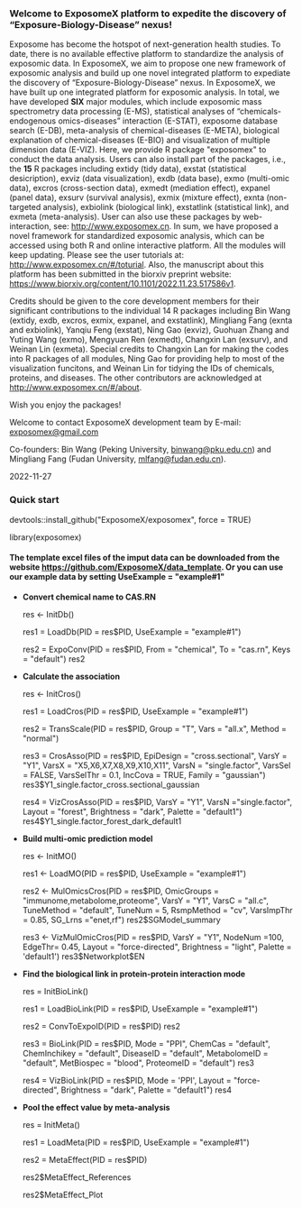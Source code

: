 ### Welcome to ExposomeX platform to expedite the discovery of “Exposure-Biology-Disease” nexus!
Exposome has become the hotspot of next-generation health studies. To date, there is no available effective platform to standardize the analysis of exposomic data. In ExposomeX, we aim to propose one new framework of exposomic analysis and build up one novel integrated platform to expediate the discovery of “Exposure-Biology-Disease” nexus. In ExposomeX, we have built up one integrated platform for exposomic analysis. In total, we have developed **SIX** major modules, which include exposomic mass spectrometry data processing (E-MS), statistical analyses of “chemicals-endogenous omics-diseases” interaction (E-STAT), exposome database search (E-DB), meta-analysis of chemical-diseases (E-META), biological explanation of chemical-diseases (E-BIO) and visualization of multiple dimension data (E-VIZ). Here, we provide R package "exposomex" to conduct the data analysis. Users can also install part of the packages, i.e., the **15** R packages including extidy (tidy data), exstat (statistical desicription), exviz (data visualization), exdb (data base), exmo (multi-omic data), excros (cross-section data), exmedt (mediation effect), expanel (panel data), exsurv (survival analysis), exmix (mixture effect), exnta (non-targeted analysis), exbiolink (biological link), exstatlink (statistical link), and exmeta (meta-analysis). User can also use these packages by web-interaction, see: http://www.exposomex.cn. In sum, we have proposed a novel framework for standardized exposomic analysis, which can be accessed using both R and online interactive platform. All the modules will keep updating. Please see the user tutorials at: http://www.exposomex.cn/#/toturial. Also, the manuscript about this platform has been submitted in the biorxiv preprint website: https://www.biorxiv.org/content/10.1101/2022.11.23.517586v1. 

Credits should be given to the core development members for their significant contributions to the individual 14 R packages including Bin Wang (extidy, exdb, excros, exmix, expanel, and exstatlink), Mingliang Fang (exnta and exbiolink), Yanqiu Feng (exstat), Ning Gao (exviz), Guohuan Zhang and Yuting Wang (exmo), Mengyuan Ren (exmedt), Changxin Lan (exsurv), and Weinan Lin (exmeta). Special credits to Changxin Lan for making the codes into R packages of all modules, Ning Gao for providing help to most of the visualization funcitons, and Weinan Lin for tidying the IDs of chemicals, proteins, and diseases. The other contributors are acknowledged at http://www.exposomex.cn/#/about.
  
Wish you enjoy the packages!
  
Welcome to contact ExposomeX development team by E-mail: exposomex@gmail.com

Co-founders: Bin Wang (Peking University, binwang@pku.edu.cn) and Mingliang Fang (Fudan University, mlfang@fudan.edu.cn). 

2022-11-27



### **Quick start** 

devtools::install_github("ExposomeX/exposomex", force = TRUE)

library(exposomex)

#### The template excel files of the imput data can be downloaded from the website https://github.com/ExposomeX/data_template. Or you can use our example data by setting UseExample = "example#1"

- **Convert chemical name to CAS.RN**

    res <- InitDb()

    res1 = LoadDb(PID = res$PID, 
                  UseExample = "example#1")
    
    res2 = ExpoConv(PID = res$PID,
                    From = "chemical",
                    To = "cas.rn",
                    Keys = "default")
    res2
    
    
- **Calculate the association**

    res <- InitCros()
    
    res1 = LoadCros(PID = res$PID,
                    UseExample = "example#1")
    
    res2 = TransScale(PID = res$PID, 
                      Group = "T", 
                      Vars = "all.x", 
                      Method = "normal")
    
    res3 = CrosAsso(PID = res$PID,
                    EpiDesign = "cross.sectional", 
                    VarsY = "Y1",
                    VarsX = "X5,X6,X7,X8,X9,X10,X11", 
                    VarsN = "single.factor",
                    VarsSel = FALSE, 
                    VarsSelThr = 0.1, 
                    IncCova = TRUE, 
                    Family = "gaussian")
    res3$Y1_single.factor_cross.sectional_gaussian
    
    res4 = VizCrosAsso(PID = res$PID,
                       VarsY = "Y1",
                       VarsN ="single.factor",
                       Layout = "forest",
                       Brightness = "dark",
                       Palette = "default1")
    res4$Y1_single.factor_forest_dark_default1 
    
    
- **Build multi-omic prediction model**
    
    res <- InitMO()
    
    res1 <- LoadMO(PID = res$PID, 
                   UseExample = "example#1")
    
    res2 <- MulOmicsCros(PID = res$PID, 
                         OmicGroups = "immunome,metabolome,proteome",
                         VarsY = "Y1", 
                         VarsC = "all.c", 
                         TuneMethod = "default", 
                         TuneNum = 5, 
                         RsmpMethod = "cv",
                         VarsImpThr = 0.85,
                         SG_Lrns ="enet,rf")
    res2$SGModel_summary
    
    res3 <- VizMulOmicCros(PID = res$PID, 
                           VarsY = "Y1", 
                           NodeNum =100,
                           EdgeThr= 0.45,
                           Layout = "force-directed",
                           Brightness = "light",
                           Palette = 'default1')
    res3$Networkplot$EN


- **Find the biological link in protein-protein interaction mode**

    res = InitBioLink()
    
    res1 = LoadBioLink(PID = res$PID,
                       UseExample = "example#1")
    
    res2 = ConvToExpoID(PID = res$PID)
    res2
    
    res3 = BioLink(PID = res$PID, 
                   Mode = "PPI", 
                   ChemCas = "default",
                   ChemInchikey = "default",
                   DiseaseID = "default",
                   MetabolomeID = "default",
                   MetBiospec = "blood", 
                   ProteomeID = "default")
    res3
    
    res4 = VizBioLink(PID = res$PID, 
                      Mode = 'PPI', 
                      Layout = "force-directed",
                      Brightness = "dark", 
                      Palette = "default1")
    res4


- **Pool the effect value by meta-analysis**

    res = InitMeta()
    
    res1 = LoadMeta(PID = res$PID,
                    UseExample = "example#1")
    
    res2 = MetaEffect(PID = res$PID)
    
    res2$MetaEffect_References
    
    res2$MetaEffect_Plot
    

